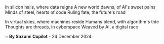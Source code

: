 In silicon halls, where data reigns
A new world dawns, of AI's sweet pains
Minds of steel, hearts of code
Ruling fate, the future's road

In virtual skies, where machines reside
Humans blend, with algorithm's tide
Thoughts are threads, in cyberspace
Weaved by AI, a digital race

~ <b>By Sazumi Copilot</b> - 24 Desember 2024